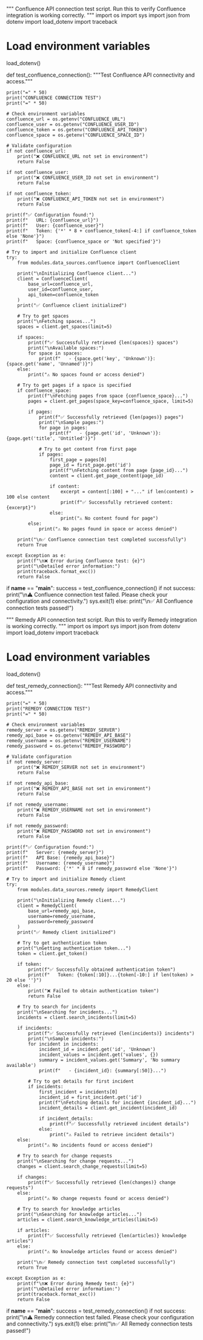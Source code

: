 """
Confluence API connection test script.
Run this to verify Confluence integration is working correctly.
"""
import os
import sys
import json
from dotenv import load_dotenv
import traceback

# Load environment variables
load_dotenv()

def test_confluence_connection():
    """Test Confluence API connectivity and access."""
    
    print("=" * 50)
    print("CONFLUENCE CONNECTION TEST")
    print("=" * 50)
    
    # Check environment variables
    confluence_url = os.getenv("CONFLUENCE_URL")
    confluence_user = os.getenv("CONFLUENCE_USER_ID")
    confluence_token = os.getenv("CONFLUENCE_API_TOKEN")
    confluence_space = os.getenv("CONFLUENCE_SPACE_ID")
    
    # Validate configuration
    if not confluence_url:
        print("❌ CONFLUENCE_URL not set in environment")
        return False
    
    if not confluence_user:
        print("❌ CONFLUENCE_USER_ID not set in environment")
        return False
    
    if not confluence_token:
        print("❌ CONFLUENCE_API_TOKEN not set in environment")
        return False
    
    print(f"✅ Configuration found:")
    print(f"   URL: {confluence_url}")
    print(f"   User: {confluence_user}")
    print(f"   Token: {'*' * 8 + confluence_token[-4:] if confluence_token else 'None'}")
    print(f"   Space: {confluence_space or 'Not specified'}")
    
    # Try to import and initialize Confluence client
    try:
        from modules.data_sources.confluence import ConfluenceClient
        
        print("\nInitializing Confluence client...")
        client = ConfluenceClient(
            base_url=confluence_url,
            user_id=confluence_user,
            api_token=confluence_token
        )
        print("✅ Confluence client initialized")
        
        # Try to get spaces
        print("\nFetching spaces...")
        spaces = client.get_spaces(limit=5)
        
        if spaces:
            print(f"✅ Successfully retrieved {len(spaces)} spaces")
            print("\nAvailable spaces:")
            for space in spaces:
                print(f"   - {space.get('key', 'Unknown')}: {space.get('name', 'Unnamed')}")
        else:
            print("⚠️ No spaces found or access denied")
        
        # Try to get pages if a space is specified
        if confluence_space:
            print(f"\nFetching pages from space {confluence_space}...")
            pages = client.get_pages(space_key=confluence_space, limit=5)
            
            if pages:
                print(f"✅ Successfully retrieved {len(pages)} pages")
                print("\nSample pages:")
                for page in pages:
                    print(f"   - {page.get('id', 'Unknown')}: {page.get('title', 'Untitled')}")
                
                # Try to get content from first page
                if pages:
                    first_page = pages[0]
                    page_id = first_page.get('id')
                    print(f"\nFetching content from page {page_id}...")
                    content = client.get_page_content(page_id)
                    
                    if content:
                        excerpt = content[:100] + "..." if len(content) > 100 else content
                        print(f"✅ Successfully retrieved content: {excerpt}")
                    else:
                        print("⚠️ No content found for page")
            else:
                print("⚠️ No pages found in space or access denied")
        
        print("\n✅ Confluence connection test completed successfully")
        return True
        
    except Exception as e:
        print(f"\n❌ Error during Confluence test: {e}")
        print("\nDetailed error information:")
        print(traceback.format_exc())
        return False

if __name__ == "__main__":
    success = test_confluence_connection()
    if not success:
        print("\n⚠️ Confluence connection test failed. Please check your configuration and connectivity.")
        sys.exit(1)
    else:
        print("\n✅ All Confluence connection tests passed!")





"""
Remedy API connection test script.
Run this to verify Remedy integration is working correctly.
"""
import os
import sys
import json
from dotenv import load_dotenv
import traceback

# Load environment variables
load_dotenv()

def test_remedy_connection():
    """Test Remedy API connectivity and access."""
    
    print("=" * 50)
    print("REMEDY CONNECTION TEST")
    print("=" * 50)
    
    # Check environment variables
    remedy_server = os.getenv("REMEDY_SERVER")
    remedy_api_base = os.getenv("REMEDY_API_BASE")
    remedy_username = os.getenv("REMEDY_USERNAME")
    remedy_password = os.getenv("REMEDY_PASSWORD")
    
    # Validate configuration
    if not remedy_server:
        print("❌ REMEDY_SERVER not set in environment")
        return False
    
    if not remedy_api_base:
        print("❌ REMEDY_API_BASE not set in environment")
        return False
    
    if not remedy_username:
        print("❌ REMEDY_USERNAME not set in environment")
        return False
    
    if not remedy_password:
        print("❌ REMEDY_PASSWORD not set in environment")
        return False
    
    print(f"✅ Configuration found:")
    print(f"   Server: {remedy_server}")
    print(f"   API Base: {remedy_api_base}")
    print(f"   Username: {remedy_username}")
    print(f"   Password: {'*' * 8 if remedy_password else 'None'}")
    
    # Try to import and initialize Remedy client
    try:
        from modules.data_sources.remedy import RemedyClient
        
        print("\nInitializing Remedy client...")
        client = RemedyClient(
            base_url=remedy_api_base,
            username=remedy_username,
            password=remedy_password
        )
        print("✅ Remedy client initialized")
        
        # Try to get authentication token
        print("\nGetting authentication token...")
        token = client.get_token()
        
        if token:
            print(f"✅ Successfully obtained authentication token")
            print(f"   Token: {token[:10]}...{token[-10:] if len(token) > 20 else ''}")
        else:
            print("❌ Failed to obtain authentication token")
            return False
        
        # Try to search for incidents
        print("\nSearching for incidents...")
        incidents = client.search_incidents(limit=5)
        
        if incidents:
            print(f"✅ Successfully retrieved {len(incidents)} incidents")
            print("\nSample incidents:")
            for incident in incidents:
                incident_id = incident.get('id', 'Unknown')
                incident_values = incident.get('values', {})
                summary = incident_values.get('Summary', 'No summary available')
                print(f"   - {incident_id}: {summary[:50]}...")
            
            # Try to get details for first incident
            if incidents:
                first_incident = incidents[0]
                incident_id = first_incident.get('id')
                print(f"\nFetching details for incident {incident_id}...")
                incident_details = client.get_incident(incident_id)
                
                if incident_details:
                    print(f"✅ Successfully retrieved incident details")
                else:
                    print("⚠️ Failed to retrieve incident details")
        else:
            print("⚠️ No incidents found or access denied")
        
        # Try to search for change requests
        print("\nSearching for change requests...")
        changes = client.search_change_requests(limit=5)
        
        if changes:
            print(f"✅ Successfully retrieved {len(changes)} change requests")
        else:
            print("⚠️ No change requests found or access denied")
        
        # Try to search for knowledge articles
        print("\nSearching for knowledge articles...")
        articles = client.search_knowledge_articles(limit=5)
        
        if articles:
            print(f"✅ Successfully retrieved {len(articles)} knowledge articles")
        else:
            print("⚠️ No knowledge articles found or access denied")
        
        print("\n✅ Remedy connection test completed successfully")
        return True
        
    except Exception as e:
        print(f"\n❌ Error during Remedy test: {e}")
        print("\nDetailed error information:")
        print(traceback.format_exc())
        return False

if __name__ == "__main__":
    success = test_remedy_connection()
    if not success:
        print("\n⚠️ Remedy connection test failed. Please check your configuration and connectivity.")
        sys.exit(1)
    else:
        print("\n✅ All Remedy connection tests passed!")